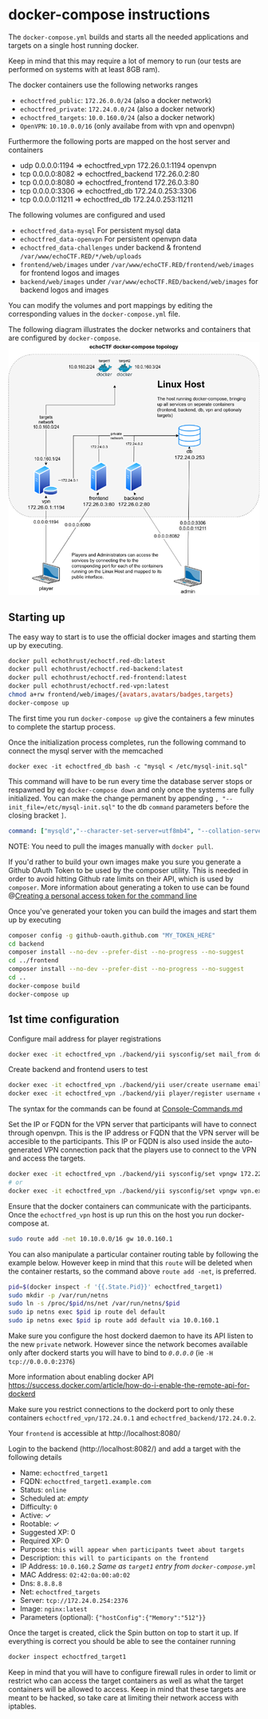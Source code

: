 # docker-compose instructions
The `docker-compose.yml` builds and starts all the needed applications and targets on a single host running docker.

Keep in mind that this may require a lot of memory to run (our tests are
performed on systems with at least 8GB ram).

The docker containers use the following networks ranges

* `echoctfred_public`: `172.26.0.0/24` (also a docker network)
* `echoctfred_private`: `172.24.0.0/24` (also a docker network)
* `echoctfred_targets`: `10.0.160.0/24` (also a docker network)
* `OpenVPN`: `10.10.0.0/16` (only availabe from with vpn and openvpn)

Furthermore the following ports are mapped on the host server and containers

* udp 0.0.0.0:1194 => echoctfred_vpn 172.26.0.1:1194 openvpn
* tcp 0.0.0.0:8082 => echoctfred_backend 172.26.0.2:80
* tcp 0.0.0.0:8080 => echoctfred_frontend 172.26.0.3:80
* tcp 0.0.0.0:3306 => echoctfred_db 172.24.0.253:3306
* tcp 0.0.0.0:11211 => echoctfred_db 172.24.0.253:11211

The following volumes are configured and used

* `echoctfred_data-mysql` For persistent mysql data
* `echoctfred_data-openvpn` For persistent openvpn data
* `echoctfred_data-challenges` under backend & frontend `/var/www/echoCTF.RED/*/web/uploads`
* `frontend/web/images` under `/var/www/echoCTF.RED/frontend/web/images` for frontend logos and images
* `backend/web/images` under `/var/www/echoCTF.RED/backend/web/images` for backend logos and images

You can modify the volumes and port mappings by editing the corresponding values in the `docker-compose.yml` file.

The following diagram illustrates the docker networks and containers that are configured by `docker-compose`.
![echoCTF.RED docker-compose topology](assets/docker-compose-topology.png?)

## Starting up
The easy way to start is to use the official docker images and starting them up by executing.
```sh
docker pull echothrust/echoctf.red-db:latest
docker pull echothrust/echoctf.red-backend:latest
docker pull echothrust/echoctf.red-frontend:latest
docker pull echothrust/echoctf.red-vpn:latest
chmod a+rw frontend/web/images/{avatars,avatars/badges,targets}
docker-compose up
```

The first time you run `docker-compose up` give the containers a few minutes to complete the startup process.

Once the initialization process completes, run the following command to connect the mysql server with the memcached
```shell
docker exec -it echoctfred_db bash -c "mysql < /etc/mysql-init.sql"
```

This command will have to be run every time the database server stops or respawned by eg `docker-compose down` and only once the systems are fully initialized. You can make the change permanent by appending `, "--init_file=/etc/mysql-init.sql"` to the db `command` parameters before the closing bracket `]`.
```yaml
command: ["mysqld","--character-set-server=utf8mb4", "--collation-server=utf8mb4_unicode_ci","--skip-character-set-client-handshake", "--init_file=/etc/mysql-init.sql"]
```

NOTE: You need to pull the images manually with `docker pull`.

If you'd rather to build your own images make you sure you generate a Github OAuth Token to
be used by the composer utility. This is needed in order to avoid hitting
Github rate limits on their API, which is used by `composer`. More information
about generating a token to use can be found @[Creating a personal access token for the command line](https://help.github.com/en/github/authenticating-to-github/creating-a-personal-access-token-for-the-command-line)

Once you've generated your token you can build the images and start them up by executing
```sh
composer config -g github-oauth.github.com "MY_TOKEN_HERE"
cd backend
composer install --no-dev --prefer-dist --no-progress --no-suggest
cd ../frontend
composer install --no-dev --prefer-dist --no-progress --no-suggest
cd ..
docker-compose build
docker-compose up
```

## 1st time configuration
Configure mail address for player registrations
```sh
docker exec -it echoctfred_vpn ./backend/yii sysconfig/set mail_from dontreply@example.red
```

Create backend and frontend users to test
```sh
docker exec -it echoctfred_vpn ./backend/yii user/create username email@example.com password
docker exec -it echoctfred_vpn ./backend/yii player/register username email@example.com fullname password offense 1
```

The syntax for the commands can be found at [Console-Commands.md](Console-Commands.md)


Set the IP or FQDN for the VPN server that participants will have to connect through openvpn. This is the IP address or FQDN that the VPN server will be accesible to the participants. This IP or FQDN is also used inside the auto-generated VPN connection pack that the players use to connect to the VPN and access the targets.
```sh
docker exec -it echoctfred_vpn ./backend/yii sysconfig/set vpngw 172.22.0.4
# or
docker exec -it echoctfred_vpn ./backend/yii sysconfig/set vpngw vpn.example.com
```

Ensure that the docker containers can communicate with the participants. Once the `echoctfred_vpn` host is up run this on the host you run docker-compose at.
```sh
sudo route add -net 10.10.0.0/16 gw 10.0.160.1
```

You can also manipulate a particular container routing table by following the
example below. However keep in mind that this `route` will be deleted when the
container restarts, so the command above `route add -net`, is preferred.
```sh
pid=$(docker inspect -f '{{.State.Pid}}' echoctfred_target1)
sudo mkdir -p /var/run/netns
sudo ln -s /proc/$pid/ns/net /var/run/netns/$pid
sudo ip netns exec $pid ip route del default
sudo ip netns exec $pid ip route add default via 10.0.160.1
```

Make sure you configure the host dockerd daemon to have its API listen to the new `private` network.
However since the network becomes available only after dockerd starts you will have to bind to _`0.0.0.0`_ (ie `-H tcp://0.0.0.0:2376`)

More information about enabling docker API https://success.docker.com/article/how-do-i-enable-the-remote-api-for-dockerd

Make sure you restrict connections to the dockerd port to only these containers `echoctfred_vpn/172.24.0.1` and `echoctfred_backend/172.24.0.2`.

Your `frontend` is accessible at http://localhost:8080/

Login to the backend (http://localhost:8082/) and add a target with the following details

* Name: `echoctfred_target1`
* FQDN: `echoctfred_target1.example.com`
* Status: `online`
* Scheduled at: _empty_
* Difficulty: `0`
* Active: ✓
* Rootable: ✓
* Suggested XP: 0
* Required XP: 0
* Purpose: `this will appear when participants tweet about targets`
* Description: `this will to participants on the frontend`
* IP Address: `10.0.160.2` _Same as `target1` entry from `docker-compose.yml`_
* MAC Address: `02:42:0a:00:a0:02`
* Dns: `8.8.8.8`
* Net: `echoctfred_targets`
* Server: `tcp://172.24.0.254:2376`
* Image: `nginx:latest`
* Parameters (optional): `{"hostConfig":{"Memory":"512"}}`

Once the target is created, click the Spin button on top to start it up. If
everything is correct you should be able to see the container running
```sh
docker inspect echoctfred_target1
```

Keep in mind that you will have to configure firewall rules in order to limit
or restrict who can access the target containers as well as what the target
containers will be allowed to access. Keep in mind that these targets are meant
to be hacked, so take care at limiting their network access with iptables.
